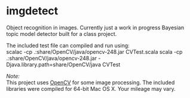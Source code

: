 imgdetect
=========

Object recognition in images. Currently just a work in progress Bayesian topic model detector built for a class project.

The included test file can compiled and run using:  
    scalac -cp .:share/OpenCV/java/opencv-248.jar CVTest.scala
    scala -cp .:share/OpenCV/java/opencv-248.jar -Djava.library.path=share/OpenCV/java CVTest

*Note:*  
This project uses [OpenCV](http://opencv.org/) for some image processing. The included libraries were compiled for 64-bit Mac OS X. Your mileage may vary.
